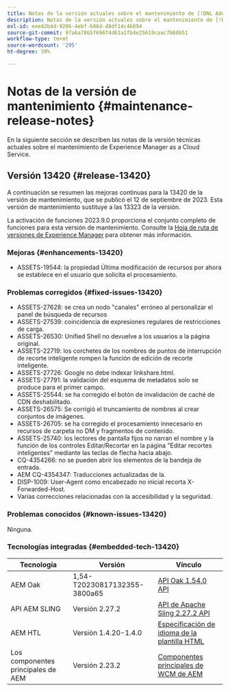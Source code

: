 ```yaml
---
title: Notas de la versión actuales sobre el mantenimiento de [!DNL Adobe Experience Manager] as a Cloud Service.
description: Notas de la versión actuales sobre el mantenimiento de [!DNL Adobe Experience Manager] as a Cloud Service.
exl-id: eee42b4d-9206-4ebf-b88d-d8df14c46094
source-git-commit: 97a6a7865f696f4d61a1fb4e25619caac7b68b51
workflow-type: tm+mt
source-wordcount: '295'
ht-degree: 39%

---
```


# Notas de la versión de mantenimiento {#maintenance-release-notes}

En la siguiente sección se describen las notas de la versión técnicas actuales sobre el mantenimiento de Experience Manager as a Cloud Service.

## Versión 13420 {#release-13420}

A continuación se resumen las mejoras continuas para la 13420 de la versión de mantenimiento, que se publicó el 12 de septiembre de 2023. Esta versión de mantenimiento sustituye a las 13323 de la versión.

La activación de funciones 2023.9.0 proporciona el conjunto completo de funciones para esta versión de mantenimiento. Consulte la [Hoja de ruta de versiones de Experience Manager](https://experienceleague.adobe.com/docs/experience-manager-release-information/aem-release-updates/update-releases-roadmap.html?lang=es) para obtener más información.

### Mejoras {#enhancements-13420}

- ASSETS-19544: la propiedad Última modificación de recursos por ahora se establece en el usuario que solicita el procesamiento.

### Problemas corregidos {#fixed-issues-13420}

- ASSETS-27628: se crea un nodo &quot;canales&quot; erróneo al personalizar el panel de búsqueda de recursos
- ASSETS-27539: coincidencia de expresiones regulares de restricciones de carga.
- ASSETS-26530: Unified Shell no devuelve a los usuarios a la página original.
- ASSETS-22719: los corchetes de los nombres de puntos de interrupción de recorte inteligente rompen la función de edición de recorte inteligente.
- ASSETS-27726: Google no debe indexar linkshare.html.
- ASSETS-27791: la validación del esquema de metadatos solo se produce para el primer campo.
- ASSETS-25544: se ha corregido el botón de invalidación de caché de CDN deshabilitado.
- ASSETS-26575: Se corrigió el truncamiento de nombres al crear conjuntos de imágenes.
- ASSETS-26705: se ha corregido el procesamiento innecesario en recursos de carpeta no DM y fragmentos de contenido.
- ASSETS-25740: los lectores de pantalla fijos no narran el nombre y la función de los controles Editar/Recortar en la página &quot;Editar recortes inteligentes&quot; mediante las teclas de flecha hacia abajo.
- CQ-4354266: no se pueden abrir los elementos de la bandeja de entrada.
- AEM CQ-4354347: Traducciones actualizadas de la.
- DISP-1009: User-Agent como encabezado no inicial recorta X-Forwarded-Host.
- Varias correcciones relacionadas con la accesibilidad y la seguridad.

### Problemas conocidos {#known-issues-13420}

Ninguna.

### Tecnologías integradas {#embedded-tech-13420}

| Tecnología | Versión | Vínculo |
|---|---|---|
| AEM Oak | 1,54-T20230817132355-3800a65 | [API Oak 1.54.0 API](https://www.javadoc.io/doc/org.apache.jackrabbit/oak-api/1.54.0/index.html) |
| API AEM SLING | Versión 2.27.2 | [API de Apache Sling 2.27.2 API](https://www.javadoc.io/doc/org.apache.sling/org.apache.sling.api/latest/index.html) |
| AEM HTL | Versión 1.4.20-1.4.0 | [Especificación de idioma de la plantilla HTML](https://github.com/adobe/htl-spec) |
| Los componentes principales de AEM | Versión 2.23.2 | [Componentes principales de WCM de AEM](https://github.com/adobe/aem-core-wcm-components) |
